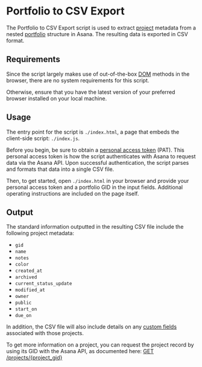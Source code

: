 # Portfolio to CSV Export
 
The Portfolio to CSV Export script is used to extract [project](https://developers.asana.com/reference/projects) metadata from a nested [portfolio](https://developers.asana.com/reference/portfolios) structure in Asana. The resulting data is exported in CSV format.

## Requirements

Since the script largely makes use of out-of-the-box [DOM](https://developer.mozilla.org/en-US/docs/Web/API/Document_Object_Model) methods in the browser, there are no system requirements for this script.

Otherwise, ensure that you have the latest version of your preferred browser installed on your local machine.

## Usage

The entry point for the script is `./index.html`, a page that embeds the client-side script: `./index.js`.

Before you begin, be sure to obtain a [personal access token](https://developers.asana.com/docs/personal-access-token) (PAT). This personal access token is how the script authenticates with Asana to request data via the Asana API. Upon successful authentication, the script parses and formats that data into a single CSV file.

Then, to get started, open `./index.html` in your browser and provide your personal access token and a portfolio GID in the input fields. Additional operating instructions are included on the page itself.

## Output

The standard information outputted in the resulting CSV file include the following project metadata:

* `gid`
* `name`
* `notes`
* `color`
* `created_at`
* `archived`
* `current_status_update`
* `modified_at`
* `owner`
* `public`
* `start_on`
* `due_on`

In addition, the CSV file will also include details on any [custom fields](https://developers.asana.com/docs/custom-fields-guide) associated with those projects.

To get more information on a project, you can request the project record by using its GID with the Asana API, as documented here: [GET /projects/{project_gid}](https://developers.asana.com/reference/getproject)